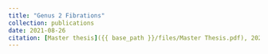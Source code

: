 ```yaml
---
title: "Genus 2 Fibrations"
collection: publications
date: 2021-08-26
citation: [Master thesis]({{ base_path }}/files/Master Thesis.pdf), 2021
---
```

